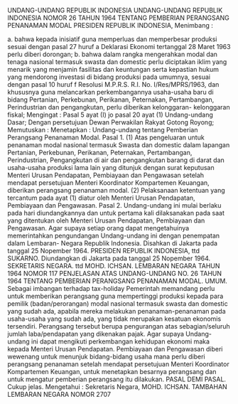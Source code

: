 UNDANG-UNDANG REPUBLIK INDONESIA UNDANG-UNDANG REPUBLIK INDONESIA NOMOR 26 TAHUN 1964 TENTANG PEMBERIAN PERANGSANG PENANAMAN MODAL PRESIDEN REPUBLIK INDONESIA,
Menimbang :

a. bahwa kepada inisiatif guna memperluas dan memperbesar produksi sesuai dengan pasal 27 huruf a Deklarasi Ekonomi tertanggal 28 Maret 1963 perlu diberi dorongan;
b. bahwa dalam rangka mengerahkan modal dan tenaga nasional termasuk swasta dan domestic perlu diciptakan iklim yang menarik yang menjamin fasilitas dan keuntungan serta kepastian hukum yang mendorong investasi di bidang produksi pada umumnya, sesuai dengan pasal 10 huruf f Resolusi M.P.R.S. R.I. No. I/Res/MPRS/1963, dan khususnya guna melancarkan perkembangannya usaha-usaha baru di bidang Pertanian, Perkebunan, Perikanan, Peternakan, Pertambangan, Perindustrian dan pengangkutan, perlu diberikan kelonggaran- kelonggaran fiskal;
Mengingat :
 Pasal 5 ayat (I) jo pasal 20 ayat (1) Undang-undang Dasar; Dengan persetujuan Dewan Perwakilan Rakyat Gotong Royong; Memutuskan : Menetapkan : Undang-undang tentang Pemberian Perangsang Penanaman Modal. Pasal 1.
(1) Atas pengeluaran untuk penanaman modal nasional termasuk Swasta dan domestic dalam lapangan Pertanian, Perkebunan, Perikanan, Peternakan, Pertambangan, Perindustrian, Pengangkutan di air dan pengangkutan barang di darat dan usaha-usaha produksi lama lain yang ditunjuk dengan surat keputusan Menteri Urusan Pendapatan, Pembiayaan dan Pengawasan setelah mendapat persetujuan Menteri Koordinator Kompartemen Keuangan, diberikan perangsang penanaman modal.
(2) Pelaksanaan ketentuan yang tercantum pada ayat (1) diatur oleh Menteri Urusan Pendapatan, Pembiayaan dan Pengawasan. Pasal 2. Undang-undang ini mulai berlaku pada hari diundangkannya dan untuk pertama kali dilaksanakan pada saat yang ditentukan oleh Menteri Urusan Pendapatan, Pembiayaan dan Pengawasan. Agar supaya setiap orang dapat mengetahuinya memerintahkan pengundangan Undang-undang ini dengan penempatan dalam Lembaran- Negara Republik Indonesia. Disahkan di Jakarta pada tanggal 25 Nopember 1964. PRESIDEN REPUBLIK INDONESIA, ttd SUKARNO. Diundangkan di Jakarta pada tanggal 25 Nopember 1964. SEKRETARIS NEGARA. ttd MOHD. ICHSAN. LEMBARAN NEGARA TAHUN 1964 NOMOR 117 PENJELASAN ATAS UNDANG-UNDANG NO. 26 TAHUN 1964 TENTANG PEMBERIAN PERANGSANG PENANAMAN MODAL. UMUM. Sebagai imbangan terhadap tax-holiday Pemerintah memandang perlu untuk memberikan perangsang guna mempertinggi produksi kepada para pemilik (badan/perorangan) modal nasional termasuk swasta dan domestic yang sudah ada, apabila mereka melakukan penanaman-penanaman pada usaha-usaha yang sudah ada, yang tidak merupakan kesatuan ekonomis tersendiri. Perangsang tersebut berupa pengurangan atas sebagian/seluruh jumlah laba/pendapatan yang dikenakan pajak. Agar supaya Undang-undang ini dapat mengikuti perkembangan kehidupan ekonomi maka kepada Menteri Urusan Pendapatan. Pembiayaan dan Pengawasan diberi wewenang untuk menunjuk bidang-bidang usaha mana perlu diberi perangsang penanaman setelah mendapat persetujuan Menteri Koordinator Kompartemen Keuangan, untuk menetapkan besarnya perangsang dan untuk mengatur pemberian perangsang itu dilakukan. PASAL DEMI PASAL. Cukup jelas. Mengetahui : Sekretaris Negara, MOHD. ICHSAN. TAMBAHAN LEMBARAN NEGARA NOMOR 2707